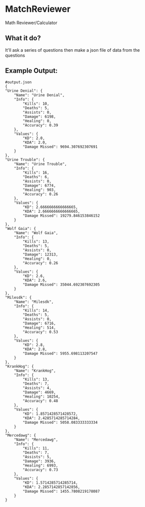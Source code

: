 # MatchReviewer
 Math Reviewer/Calculator

What it do?
--
It'll ask a series of questions then make a json file of data from the questions

Example Output:
--
    #output.json
    {
    "Urine Denial": {
        "Name": "Urine Denial",
        "Info": {
            "Kills": 10,
            "Deaths": 5,
            "Assists": 0,
            "Damage": 6198,
            "Healing": 0,
            "Accuracy": 0.39
        },
        "Values": {
            "KD": 2.0,
            "KDA": 2.0,
            "Damage Missed": 9694.307692307691
        }
    },
    "Urine Trouble": {
        "Name": "Urine Trouble",
        "Info": {
            "Kills": 16,
            "Deaths": 6,
            "Assists": 0,
            "Damage": 6774,
            "Healing": 903,
            "Accuracy": 0.26
        },
        "Values": {
            "KD": 2.6666666666666665,
            "KDA": 2.6666666666666665,
            "Damage Missed": 19279.846153846152
        }
    },
    "Wolf Gaia": {
        "Name": "Wolf Gaia",
        "Info": {
            "Kills": 13,
            "Deaths": 5,
            "Assists": 0,
            "Damage": 12313,
            "Healing": 0,
            "Accuracy": 0.26
        },
        "Values": {
            "KD": 2.6,
            "KDA": 2.6,
            "Damage Missed": 35044.692307692305
        }
    },
    "Milesdk": {
        "Name": "Milesdk",
        "Info": {
            "Kills": 14,
            "Deaths": 5,
            "Assists": 0,
            "Damage": 6716,
            "Healing": 514,
            "Accuracy": 0.53
        },
        "Values": {
            "KD": 2.8,
            "KDA": 2.8,
            "Damage Missed": 5955.698113207547
        }
    },
    "KrankHog": {
        "Name": "KrankHog",
        "Info": {
            "Kills": 13,
            "Deaths": 7,
            "Assists": 4,
            "Damage": 4669,
            "Healing": 10254,
            "Accuracy": 0.48
        },
        "Values": {
            "KD": 1.8571428571428572,
            "KDA": 2.4285714285714284,
            "Damage Missed": 5058.083333333334
        }
    },
    "Mercedawg": {
        "Name": "Mercedawg",
        "Info": {
            "Kills": 11,
            "Deaths": 7,
            "Assists": 5,
            "Damage": 3936,
            "Healing": 6993,
            "Accuracy": 0.73
        },
        "Values": {
            "KD": 1.5714285714285714,
            "KDA": 2.2857142857142856,
            "Damage Missed": 1455.7808219178087
        }
    }